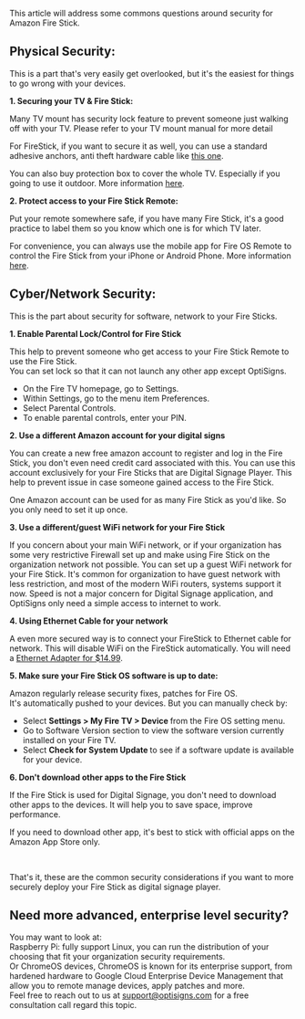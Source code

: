 <p>This article will address some commons questions around security for Amazon Fire Stick.</p>
<h2><strong>Physical Security:</strong></h2>
<p>This is a part that's very easily get overlooked, but it's the easiest for things to go wrong with your devices.</p>
<p><strong>1. Securing your TV &amp; Fire Stick:</strong></p>
<p>Many TV mount has security lock feature to prevent someone just walking off with your TV. Please refer to your TV mount manual for more detail</p>
<p>For FireStick, if you want to secure it as well, you can use a standard adhesive anchors, anti theft hardware cable like <a href="https://amzn.to/2WJI68j" target="_self">this one</a>.</p>
<p>You can also buy protection box to cover the whole TV. Especially if you going to use it outdoor. More information <a href="https://www.optisigns.com/post/weathering-the-elements-8-tips-for-keeping-your-outdoor-digital-display-safe" target="_self">here</a>.</p>
<p><strong>2. Protect access to your Fire Stick Remote:</strong></p>
<p>Put your remote somewhere safe, if you have many Fire Stick, it's a good practice to label them so you know which one is for which TV later.</p>
<p>For convenience, you can always use the mobile app for Fire OS Remote to control the Fire Stick from your iPhone or Android Phone. More information <a href="https://www.lifewire.com/use-phone-as-remote-control-for-amazon-fire-tv-stick-4571277" target="_self">here</a>.</p>
<h2><strong>Cyber/Network Security:</strong></h2>
<p>This is the part about security for software, network to your Fire Sticks.</p>
<p><strong>1. Enable Parental Lock/Control for Fire Stick</strong></p>
<p>This help to prevent someone who get access to your Fire Stick Remote to use the Fire Stick.<br>You can set lock so that it can not launch any other app except OptiSigns.</p>
<ul>
<li>On the Fire TV homepage, go to Settings.</li>
<li>Within Settings, go to the menu item Preferences.</li>
<li>Select Parental Controls.</li>
<li>To enable parental controls, enter your PIN.</li>
</ul>
<p><strong>2. Use a different Amazon account for your digital signs</strong></p>
<p>You can create a new free amazon account to register and log in the Fire Stick, you don't even need credit card associated with this. You can use this account exclusively for your Fire Sticks that are Digital Signage Player. This help to prevent issue in case someone gained access to the Fire Stick.</p>
<p>One Amazon account can be used for as many Fire Stick as you'd like. So you only need to set it up once.</p>
<p><strong>3. Use a different/guest WiFi network for your Fire Stick</strong></p>
<p>If you concern about your main WiFi network, or if your organization has some very restrictive Firewall set up and make using Fire Stick on the organization network not possible. You can set up a guest WiFi network for your Fire Stick. It's common for organization to have guest network with less restriction, and most of the modern WiFi routers, systems support it now. Speed is not a major concern for Digital Signage application, and OptiSigns only need a simple access to internet to work. </p>
<p><strong>4. Using Ethernet Cable for your network</strong></p>
<p>A even more secured way is to connect your FireStick to Ethernet cable for network. This will disable WiFi on the FireStick automatically. You will need a <a href="https://amzn.to/35yXw32" target="_self">Ethernet Adapter for $14.99</a>.</p>
<p><strong>5. Make sure your Fire Stick OS software is up to date:</strong></p>
<p>Amazon regularly release security fixes, patches for Fire OS.<br>It's automatically pushed to your devices. But you can manually check by:</p>
<ul>
<li>Select <strong>Settings &gt; My Fire TV &gt; Device </strong>from the Fire OS setting menu.</li>
<li>Go to Software Version section to view the software version currently installed on your Fire TV.</li>
<li>Select <strong>Check for System Update </strong>to see if a software update is available for your device.</li>
</ul>
<p><strong>6. Don't download other apps to the Fire Stick</strong></p>
<p>If the Fire Stick is used for Digital Signage, you don't need to download other apps to the devices. It will help you to save space, improve performance.</p>
<p>If you need to download other app, it's best to stick with official apps on the Amazon App Store only.</p>
<p> </p>
<p>That's it, these are the common security considerations if you want to more securely deploy your Fire Stick as digital signage player.</p>
<h2 class="public-DraftStyleDefault-block public-DraftStyleDefault-ltr" data-offset-key="668fh-0-0"><strong>Need more advanced, enterprise level security?</strong></h2>
<div class="jwLWP _2hXa7 _1dPe8 blog-post-text-font blog-post-text-color" data-block="true" data-editor="a2f3o" data-offset-key="dsbfg-0-0">
<div class="public-DraftStyleDefault-block public-DraftStyleDefault-ltr" data-offset-key="dsbfg-0-0"><span data-offset-key="dsbfg-0-0">You may want to look at:</span></div>
</div>
<div class="jwLWP _2hXa7 _1dPe8 blog-post-text-font blog-post-text-color" data-block="true" data-editor="a2f3o" data-offset-key="bt737-0-0">
<div class="public-DraftStyleDefault-block public-DraftStyleDefault-ltr" data-offset-key="bt737-0-0"><span data-offset-key="bt737-0-0">Raspberry Pi: fully support Linux, you can run the distribution of your choosing that fit your organization security requirements.</span></div>
</div>
<div class="jwLWP _2hXa7 _1dPe8 blog-post-text-font blog-post-text-color" data-block="true" data-editor="a2f3o" data-offset-key="3qc56-0-0">
<div class="public-DraftStyleDefault-block public-DraftStyleDefault-ltr" data-offset-key="3qc56-0-0"><span data-offset-key="3qc56-0-0">Or ChromeOS devices, ChromeOS is known for its enterprise support, from hardened hardware to Google Cloud Enterprise Device Management that allow you to remote manage devices, apply patches and more.</span></div>
</div>
<div class="jwLWP _2hXa7 _1dPe8 blog-post-text-font blog-post-text-color" data-block="true" data-editor="a2f3o" data-offset-key="a40a6-0-0">
<div class="public-DraftStyleDefault-block public-DraftStyleDefault-ltr" data-offset-key="a40a6-0-0">
<span data-offset-key="a40a6-0-0">Feel free to reach out to us at </span><a class="_2qJYG" href="mailto:support@optisigns.com" target="_self" rel="noopener">support@optisigns.com</a><span data-offset-key="a40a6-2-0"> for a free consultation call regard this topic.</span>
</div>
</div>
<p> </p>